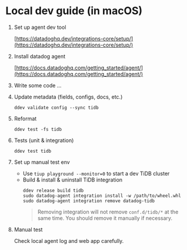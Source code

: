 # Local dev guide (in macOS)

1. Set up agent dev tool

   [https://datadoghq.dev/integrations-core/setup/](https://datadoghq.dev/integrations-core/setup/)

2. Install datadog agent

   [https://docs.datadoghq.com/getting_started/agent/](https://docs.datadoghq.com/getting_started/agent/)

3. Write some code ...

4. Update metadata (fields, configs, docs, etc.)

   ```shell
   ddev validate config --sync tidb
   ```

5. Reformat

   ```shell
   ddev test -fs tidb
   ```

6. Tests (unit & integration)

   ```shell
   ddev test tidb
   ```

7. Set up manual test env

   - Use `tiup playground --monitor=0` to start a dev TiDB cluster
   - Build & install & uninstall TiDB integration
     ```shell
     ddev release build tidb
     sudo datadog-agent integration install -w /path/to/wheel.whl
     sudo datadog-agent integration remove datadog-tidb
     ```
     > Removing integration will not remove `conf.d/tidb/*` at the same time. You should remove it manually if necessary.

8. Manual test

   Check local agent log and web app carefully.
